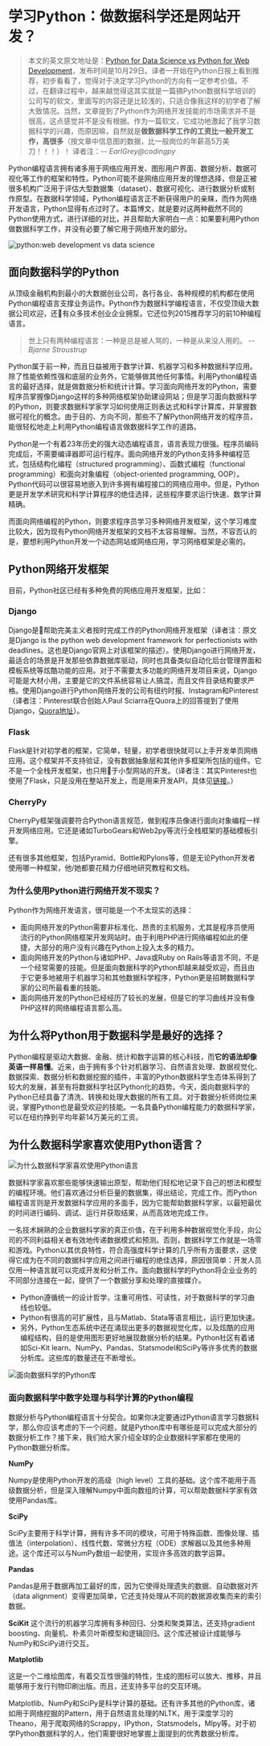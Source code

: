 # 学习Python：做数据科学还是网站开发？

> 本文的英文原文地址是：[Python for Data Science vs Python for Web Development](http://www.dezyre.com/article/python-for-data-science-vs-python-for-web-development/177)，发布时间是10月29日。译者一开始在Python日报上看到推荐，初步看看了，觉得对于决定学习Python的方向有一定参考价值。不过，在翻译过程中，越来越觉得这其实就是一篇搞Python数据科学培训的公司写的软文，里面写的内容还是比较浅的，只适合像我这样的初学者了解大致情况。当然，文章提到了Python作为网络开发技能的市场需求并不是很高，这点感觉并不是没有根据。作为一篇软文，它成功地激起了我学习数据科学的兴趣，而原因嘛，自然就是**做数据科学工作的工资比一般开发工作，高很多**（按文章中信息图的数据，比一般岗位的年薪高5万美刀！！！）！
> 译者注：-- <cite>EarlGrey@codingpy</cite>

Python编程语言拥有诸多用于网络应用开发、图形用户界面、数据分析、数据可视化等工作的框架和特性。Python可能不是网络应用开发的理想选择，但是正被很多机构广泛用于评估大型数据集（dataset）、数据可视化、进行数据分析或制作原型。在数据科学领域，Python编程语言正不断获得用户的亲睐，而作为网络开发语言，Python显得有点过时了。本篇博文，就是要对这两种截然不同的Python使用方式，进行详细的对比，并且帮助大家明白一点：如果要利用Python做数据科学工作，并没有必要了解它用于网络开发的部分。

![python:web development vs data science](http://files.dezyre.com/images/blog/Python+for+Data+Science+vs.+Python+for+Web+Development/Python+for+Data+Science+vs+Web+Devlopment.png)

## 面向数据科学的Python

从顶级金融机构到最小的大数据创业公司，各行各业、各种规模的机构都在使用Python编程语言支撑业务运作。Python作为数据科学编程语言，不仅受顶级大数据公司欢迎，还有众多技术创业企业拥泵。它还位列2015推荐学习的前10种编程语言。

> 世上只有两种编程语言：一种是总是被人骂的，一种是从来没人用的。
> -- <cite>Bjarne Stroustrup</cite>

Python属于前一种，而且日益被用于数学计算、机器学习和多种数据科学应用。除了性能依赖性强和底层的业务外，它能够做其他任何事情。利用Python编程语言的最好选择，就是做数据分析和统计计算。学习面向网络开发的Python，需要程序员掌握像Django这样的多种网络框架协助建设网站；但是学习面向数据科学的Python，则要求数据科学家学习如何使用正则表达式和科学计算库，并掌握数据可视化的概念。由于目的、方向不同，那些不了解Python网络开发的程序员，能很轻松地走上利用Python编程语言做数据科学工作的道路。

Python是一个有着23年历史的强大动态编程语言，语言表现力很强。程序员编码完成后，不需要编译器即可运行程序。面向网络开发的Python支持多种编程范式，包括结构化编程（structured programming）、函数式编程（functional programming）和面向对象编程（object-oriented programming, OOP）。Python代码可以很容易地嵌入到许多拥有编程接口的网络应用中。但是，Python更是开发学术研究和科学计算程序的绝佳选择，这些程序要求运行快速、数学计算精确。

而面向网络编程的Python，则要求程序员学习多种网络开发框架，这个学习难度比较大，因为现有Python网络开发框架的文档不太容易理解。当然，不容否认的是，要想利用Python开发一个动态网站或网络应用，学习网络框架是必需的。

## Python网络开发框架

目前，Python社区已经有多种免费的网络应用开发框架，比如：

### Django

Django是帮助完美主义者按时完成工作的Python网络开发框架（译者注：原文是Django is the python web development framework for perfectionists with deadlines。这也是Django官网上对该框架的描述）。使用Django进行网络开发，最适合的场景是开发那些依靠数据库驱动，同时也具备类似自动化后台管理界面和模板系统等炫酷功能的应用。对于不需要太多功能的网络开发项目来说，Django可能是大材小用，主要是它的文件系统容易让人搞混，而且文件目录结构要求严格。使用Django进行Python网络开发的公司有纽约时报、Instagram和Pinterest（译者注：Pinterest联合创始人Paul Sciarra在Quora上的回答提到了使用Django，[Quora地址](https://www.quora.com/What-is-the-technology-stack-behind-Pinterest-1)）。

### Flask

Flask是针对初学者的框架，它简单，轻量，初学者很快就可以上手开发单页网络应用。这个框架并不支持验证，没有数据抽象层和其他许多框架所包括的组件。它不是一个全栈开发框架，也只用于小型网站的开发。（译者注：其实Pinterest也使用了Flask，只是没用在整站开发上，而是用来开发API，具体见[链接](https://www.quora.com/What-challenges-has-Pinterest-encountered-with-Flask)。）

### CherryPy

CherryPy框架强调要符合Python语言规范，做到程序员像进行面向对象编程一样开发网络应用。它还是诸如TurboGears和Web2py等流行全栈框架的基础模板引擎。

还有很多其他框架，包括Pyramid、Bottle和Pylons等，但是无论Python开发者使用哪一种框架，他/她都要花精力仔细地研究教程和文档。

### 为什么使用Python进行网络开发不现实？

Python作为网络开发语言，很可能是一个不太现实的选择：

- 面向网络开发的Python需要非标准化、昂贵的主机服务，尤其是程序员使用流行的Python网络框架开发网站时。由于利用PHP进行网络编程如此的便捷，大部分的用户没有兴趣在Python上投入太多的精力。
- 面向网络开发的Python与诸如PHP、Java或Ruby on Rails等语言不同，不是一个经常需要的技能。但是面向数据科学的Python却越来越受欢迎，而且由于它更多地被用于机器学习和其他数据科学程序，Python更是招聘数据科学家的公司所最看重的技能。
- 面向网络开发的Python已经经历了较长的发展，但是它的学习曲线并没有像PHP这样的网络编程语言那么高。


## 为什么将Python用于数据科学是最好的选择？

Python编程是驱动大数据、金融、统计和数字运算的核心科技，而**它的语法却像英语一样易懂**。近来，由于拥有多个针对机器学习、自然语言处理、数据视觉化、数据探索、数据分析和数据挖掘的插件，丰富的Python数据科学生态体系得到了较大的发展，甚至有将数据科学社区Python化的趋势。今天，面向数据科学的Python已经具备了清洗、转换和处理大数据的所有工具。对于数据分析师岗位来说，掌握Python也是最受欢迎的技能。一名具备Python编程能力的数据科学家，可以在纽约挣到平均年薪14万美元的工资。

## 为什么数据科学家喜欢使用Python语言？

![为什么数据科学家喜欢使用Python语言](http://files.dezyre.com/images/blog/Python+for+Data+Science+vs.+Python+for+Web+Development/Python+for+Data+Science.png)

数据科学家喜欢那些能够快速输出原型，帮助他们轻松地记录下自己的想法和模型的编程环境。他们喜欢通过分析巨量的数据集，得出结论，完成工作。而Python编程语言则是开发数据科学应用的多面手，因为它能帮助数据科学家，以最短最优的时间进行编码、调试、运行并获取结果，从而高效地完成工作。

一名技术娴熟的企业数据科学家的真正价值，在于利用多种数据视觉化手段，向公司的不同利益相关者有效地传递数据模式和预测。否则，数据科学工作就是一场零和游戏。Python以其优良特性，符合高强度科学计算的几乎所有方面要求，这使得它成为在不同的数据科学应用之间进行编程的绝佳选择，原因很简单：开发人员仅用一种语言就可以完成开发和分析工作。面向数据科学的Python将企业业务的不同部分连接在一起，提供了一个数据分享和处理的直接媒介。

- Python遵循统一的设计哲学，注重可用性、可读性，对于数据科学的学习曲线也较低。
- Python有很高的可扩展性，且与Matlab、Stata等语言相比，运行更加快速。
- 另外，Python生态系统中还在涌现出更多的数据视觉化库，以及炫酷的应用编程结构，目的是使用图形更好地展现数据分析的结果。Python社区有着诸如Sci-Kit learn、NumPy、Pandas、Statsmodel和SciPy等许多优秀的数据分析库。这些库的数量还在不断增长。

![面向数据科学的Python库](http://files.dezyre.com/images/blog/Python+for+Data+Science+vs.+Python+for+Web+Development/Python+Libraries+for+Data+Science.png)

### 面向数据科学中数字处理与科学计算的Python编程

数据分析与Python编程语言十分契合。如果你决定要通过Python语言学习数据科学，那么你应该考虑的下一个问题，就是Python库中有哪些是可以完成大部分的数据分析工作？接下来，我们给大家介绍全球的企业数据科学家都在使用的Python数据分析库。

**NumPy**

Numpy是使用Python开发的高级（high level）工具的基础。这个库不能用于高级数据分析，但是深入理解Numpy中面向数组的计算，可以帮助数据科学家有效使用Pandas库。

**SciPy**

SciPy主要用于科学计算，拥有许多不同的模块，可用于特殊函数、图像处理、插值法（interpolation）、线性代数、常微分方程（ODE）求解器以及其他多种用途。这个库还可以与NumPy数组一起使用，实现许多高效的数学运算。

**Pandas**

Pandas是用于数据再加工最好的库，因为它使得处理遗失的数据、自动数据对齐（data alignment）变得更加简单，它还支持处理从不同的数据源收集而来的索引数据。

**SciKit**
这个流行的机器学习库拥有多种回归、分类和聚类算法，还支持gradient boosting、向量机、朴素贝叶斯模型和逻辑回归。这个库还被设计成能够与NumPy和SciPy进行交互。

**Matplotlib**

这是一个二维绘图库，有着交互性很强的特性，生成的图标可以放大、推移，并且能够用于发行刊物印刷出版。而且，还支持多平台的交互环境。

Matplotlib、NumPy和SciPy是科学计算的基础。还有许多其他的Python库，诸如用于网络挖掘的Pattern，用于自然语言处理的NLTK，用于深度学习的Theano，用于爬取网络的Scrappy，IPython，Statsmodels，Mlpy等。对于初学Python数据科学的人，他们需要很好地掌握上面提到的优秀数据分析库。
